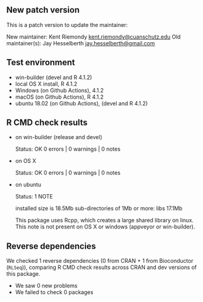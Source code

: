 ## New patch version

This is a patch version to update the maintainer:

New maintainer:
  Kent Riemondy <kent.riemondy@cuanschutz.edu>
Old maintainer(s):
  Jay Hesselberth <jay.hesselberth@gmail.com>

## Test environment

* win-builder (devel and  R 4.1.2)
* local OS X install, R 4.1.2
* Windows (on Github Actions), 4.1.2
* macOS (on Github Actions), R 4.1.2
* ubuntu 18.02 (on Github Actions), (devel and R 4.1.2)

## R CMD check results
  
* on win-builder (release and devel)

  Status: OK
  0 errors | 0 warnings | 0 notes
  
* on OS X 

  Status: OK
  0 errors | 0 warnings | 0 notes
  
* on ubuntu

  Status: 1 NOTE
  
  installed size is 18.5Mb
  sub-directories of 1Mb or more:
    libs   17.1Mb

  This package uses Rcpp, which creates a large shared library on linux.
  This note is not present on OS X or windows (appveyor or win-builder).
  
## Reverse dependencies

We checked 1 reverse dependencies (0 from CRAN + 1 from Bioconductor  (`RLSeq`)), comparing R CMD check results across CRAN and dev versions of this package.

 * We saw 0 new problems
 * We failed to check 0 packages
 

